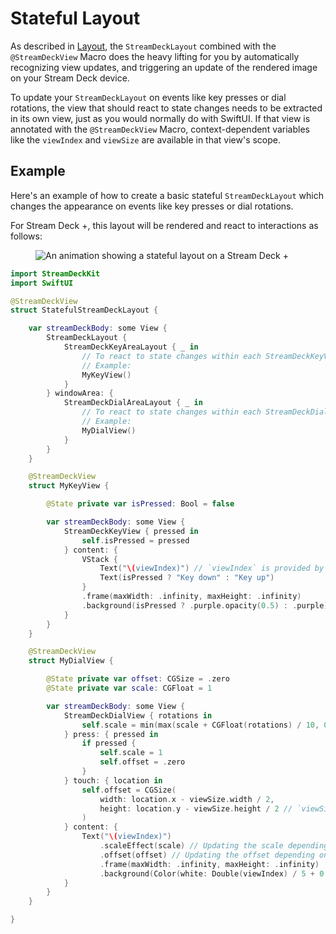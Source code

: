 # Stateful Layout

As described in [Layout](./README.md), the `StreamDeckLayout` combined with the `@StreamDeckView` Macro does the heavy lifting for you by automatically recognizing view updates, and triggering an update of the rendered image on your Stream Deck device.

To update your `StreamDeckLayout` on events like key presses or dial rotations, the view that should react to state changes needs to be extracted in its own view, just as you would normally do with SwiftUI. If that view is annotated with the `@StreamDeckView` Macro, context-dependent variables like the `viewIndex` and `viewSize` are available in that view's scope.

## Example

Here's an example of how to create a basic stateful `StreamDeckLayout` which changes the appearance on events like key presses or dial rotations.

For Stream Deck +, this layout will be rendered and react to interactions as follows:

<figure>
    <img alt="An animation showing a stateful layout on a Stream Deck +" src="../_images/layout_stateful_sd_plus_device.gif">
    <figcaption></figcaption>
</figure>


```swift
import StreamDeckKit
import SwiftUI

@StreamDeckView
struct StatefulStreamDeckLayout {

    var streamDeckBody: some View {
        StreamDeckLayout {
            StreamDeckKeyAreaLayout { _ in
                // To react to state changes within each StreamDeckKeyView, extract the view, just as you normally would in SwiftUI
                // Example:
                MyKeyView()
            }
        } windowArea: {
            StreamDeckDialAreaLayout { _ in
                // To react to state changes within each StreamDeckDialView, extract the view, just as you normally would in SwiftUI
                // Example:
                MyDialView()
            }
        }
    }

    @StreamDeckView
    struct MyKeyView {

        @State private var isPressed: Bool = false

        var streamDeckBody: some View {
            StreamDeckKeyView { pressed in
                self.isPressed = pressed
            } content: {
                VStack {
                    Text("\(viewIndex)") // `viewIndex` is provided by the `@StreamDeckView` macro
                    Text(isPressed ? "Key down" : "Key up")
                }
                .frame(maxWidth: .infinity, maxHeight: .infinity)
                .background(isPressed ? .purple.opacity(0.5) : .purple) // Updating the background depending on the state
            }
        }
    }

    @StreamDeckView
    struct MyDialView {

        @State private var offset: CGSize = .zero
        @State private var scale: CGFloat = 1

        var streamDeckBody: some View {
            StreamDeckDialView { rotations in
                self.scale = min(max(scale + CGFloat(rotations) / 10, 0.5), 5)
            } press: { pressed in
                if pressed {
                    self.scale = 1
                    self.offset = .zero
                }
            } touch: { location in
                self.offset = CGSize(
                    width: location.x - viewSize.width / 2,
                    height: location.y - viewSize.height / 2 // `viewSize` is provided by the `@StreamDeckView` macro
                )
            } content: {
                Text("\(viewIndex)")
                    .scaleEffect(scale) // Updating the scale depending on the state
                    .offset(offset) // Updating the offset depending on the state
                    .frame(maxWidth: .infinity, maxHeight: .infinity)
                    .background(Color(white: Double(viewIndex) / 5 + 0.5))
            }
        }
    }

}

```